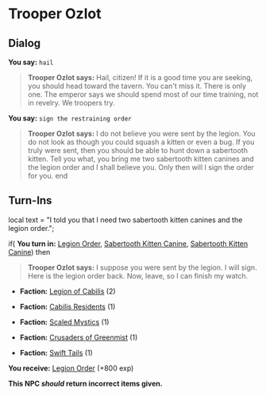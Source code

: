 # Trooper Ozlot
## Dialog

**You say:** `hail`



>**Trooper Ozlot says:** Hail, citizen! If it is a good time you are seeking, you should head toward the tavern. You can't miss it. There is only one. The emperor says we should spend most of our time training, not in revelry. We troopers try.

**You say:** `sign the restraining order`



>**Trooper Ozlot says:** I do not believe you were sent by the legion. You do not look as though you could squash a kitten or even a bug. If you truly were sent, then you should be able to hunt down a sabertooth kitten. Tell you what, you bring me two sabertooth kitten canines and the legion order and I shall believe you. Only then will I sign the order for you.
end

## Turn-Ins



local text = "I told you that I need two sabertooth kitten canines and the legion order.";



if( **You turn in:** [Legion Order](/item/18246), [Sabertooth Kitten Canine](/item/12670), [Sabertooth Kitten Canine](/item/12670)) then 


>**Trooper Ozlot says:** I suppose you were sent by the legion. I will sign. Here is the legion order back. Now, leave, so I can finish my watch.





* __Faction:__ [Legion of Cabilis](/faction/441) (2)



* __Faction:__ [Cabilis Residents](/faction/440) (1)




* __Faction:__ [Scaled Mystics](/faction/445) (1)



* __Faction:__ [Crusaders of Greenmist](/faction/442) (1)




* __Faction:__ [Swift Tails](/faction/444) (1)



 **You receive:**  [Legion Order](/item/18247) (+800 exp)


**This NPC *should* return incorrect items given.**
